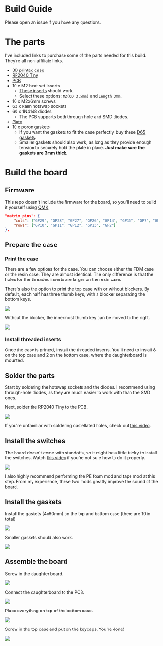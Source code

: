 # Build Guide
Please open an issue if you have any questions.

# The parts
I've included links to purchase some of the parts needed for this build. They're all non-affiliate links.

- [3D printed case](./case)
- [RP2040 Tiny](https://www.waveshare.com/rp2040-tiny.htm)
- [PCB](./pcb-gerbers.zip)
- 10 x M2 heat set inserts
    - [These inserts](https://www.aliexpress.com/item/1005003582355741.html) should work.
    - Select these options: `M2(OD 3.5mm)` and `Length 3mm`.
- 10 x M2x6mm screws
- 62 x kailh hotswap sockets
- 60 x 1N4148 diodes
    - The PCB supports both through hole and SMD diodes.
- [Plate](./plate-gerbers.zip)
- 10 x poron gaskets
    - If you want the gaskets to fit the case perfectly, buy these [D65 gaskets](https://www.aliexpress.com/item/1005004488920878.html).
    - Smaller gaskets should also work, as long as they provide enough tension to securely hold the plate in place. **Just make sure the gaskets are 3mm thick.**

# Build the board
## Firmware
This repo doesn't include the firmware for the board, so you'll need to build it yourself using [QMK](https://github.com/qmk/qmk_firmware).

```json
"matrix_pins": {
    "cols": ["GP29", "GP28", "GP27", "GP26", "GP14", "GP15", "GP7", "GP8", "GP6", "GP5", "GP4", "GP3"],
    "rows": ["GP10", "GP11", "GP12", "GP13", "GP2"]
},
```

## Prepare the case
### Print the case
There are a few options for the case. You can choose either the FDM case or the resin case. They are almost identical. The only difference is that the holes for the threaded inserts are larger on the resin case.

There's also the option to print the top case with or without blockers. By default, each half has three thumb keys, with a blocker separating the bottom keys.

![](images/top-case-default.jpg)

Without the blocker, the innermost thumb key can be moved to the right.

![](images/top-case-no-blockers.jpg)

### Install threaded inserts

Once the case is printed, install the threaded inserts. You'll need to install 8 on the top case and 2 on the bottom case, where the daughterboard is mounted.

## Solder the parts
Start by soldering the hotswap sockets and the diodes. I recommend using through-hole diodes, as they are much easier to work with than the SMD ones.

Next, solder the RP2040 Tiny to the PCB.

![](images/solder-rp2040-tiny.jpg)

If you're unfamiliar with soldering castellated holes, check out [this video](https://www.youtube.com/watch?v=rGvvwXrv310).

## Install the switches
The board doesn't come with standoffs, so it might be a little tricky to install the switches. Watch [this video](https://www.youtube.com/watch?v=MtzzKFZqiPw&t=303s) if you're not sure how to do it properly.

![](images/switches.jpg)


I also highly recommend performing the PE foam mod and tape mod at this step. From my experience, these two mods greatly improve the sound of the board.

## Install the gaskets

Install the gaskets (4x60mm) on the top and bottom case (there are 10 in total).

![](images/gaskets.jpg)

Smaller gaskets should also work.

![](images/gaskets-small.jpg)

## Assemble the board

Screw in the daughter board.

![](images/daughterboard.jpg)

Connect the daughterboard to the PCB.

![](images/connect-daughterboard.jpg)

Place everything on top of the bottom case.

![](images/plate-on-bottom-case.jpg)

Screw in the top case and put on the keycaps. You're done!

![](images/fully-assembled.jpg)